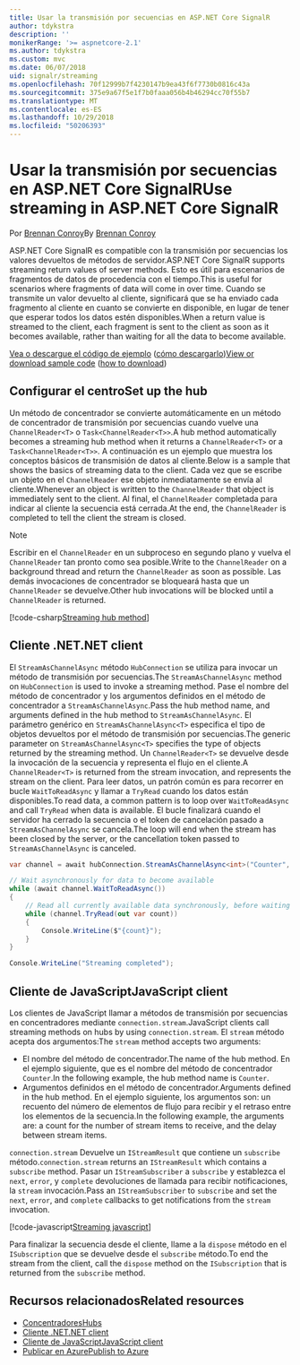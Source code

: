 ```yaml
---
title: Usar la transmisión por secuencias en ASP.NET Core SignalR
author: tdykstra
description: ''
monikerRange: '>= aspnetcore-2.1'
ms.author: tdykstra
ms.custom: mvc
ms.date: 06/07/2018
uid: signalr/streaming
ms.openlocfilehash: 70f12999b7f4230147b9ea43f6f7730b0816c43a
ms.sourcegitcommit: 375e9a67f5e1f7b0faaa056b4b46294cc70f55b7
ms.translationtype: MT
ms.contentlocale: es-ES
ms.lasthandoff: 10/29/2018
ms.locfileid: "50206393"
---
```

# <a name="use-streaming-in-aspnet-core-signalr"></a><span data-ttu-id="6e173-102">Usar la transmisión por secuencias en ASP.NET Core SignalR</span><span class="sxs-lookup"><span data-stu-id="6e173-102">Use streaming in ASP.NET Core SignalR</span></span>

<span data-ttu-id="6e173-103">Por [Brennan Conroy](https://github.com/BrennanConroy)</span><span class="sxs-lookup"><span data-stu-id="6e173-103">By [Brennan Conroy](https://github.com/BrennanConroy)</span></span>

<span data-ttu-id="6e173-104">ASP.NET Core SignalR es compatible con la transmisión por secuencias los valores devueltos de métodos de servidor.</span><span class="sxs-lookup"><span data-stu-id="6e173-104">ASP.NET Core SignalR supports streaming return values of server methods.</span></span> <span data-ttu-id="6e173-105">Esto es útil para escenarios de fragmentos de datos de procedencia con el tiempo.</span><span class="sxs-lookup"><span data-stu-id="6e173-105">This is useful for scenarios where fragments of data will come in over time.</span></span> <span data-ttu-id="6e173-106">Cuando se transmite un valor devuelto al cliente, significará que se ha enviado cada fragmento al cliente en cuanto se convierte en disponible, en lugar de tener que esperar todos los datos estén disponibles.</span><span class="sxs-lookup"><span data-stu-id="6e173-106">When a return value is streamed to the client, each fragment is sent to the client as soon as it becomes available, rather than waiting for all the data to become available.</span></span>

<span data-ttu-id="6e173-107">[Vea o descargue el código de ejemplo](https://github.com/aspnet/Docs/tree/live/aspnetcore/signalr/streaming/sample) ([cómo descargarlo](xref:index#how-to-download-a-sample))</span><span class="sxs-lookup"><span data-stu-id="6e173-107">[View or download sample code](https://github.com/aspnet/Docs/tree/live/aspnetcore/signalr/streaming/sample) ([how to download](xref:index#how-to-download-a-sample))</span></span>

## <a name="set-up-the-hub"></a><span data-ttu-id="6e173-108">Configurar el centro</span><span class="sxs-lookup"><span data-stu-id="6e173-108">Set up the hub</span></span>

<span data-ttu-id="6e173-109">Un método de concentrador se convierte automáticamente en un método de concentrador de transmisión por secuencias cuando vuelve una `ChannelReader<T>` o `Task<ChannelReader<T>>`.</span><span class="sxs-lookup"><span data-stu-id="6e173-109">A hub method automatically becomes a streaming hub method when it returns a `ChannelReader<T>` or a `Task<ChannelReader<T>>`.</span></span> <span data-ttu-id="6e173-110">A continuación es un ejemplo que muestra los conceptos básicos de transmisión de datos al cliente.</span><span class="sxs-lookup"><span data-stu-id="6e173-110">Below is a sample that shows the basics of streaming data to the client.</span></span> <span data-ttu-id="6e173-111">Cada vez que se escribe un objeto en el `ChannelReader` ese objeto inmediatamente se envía al cliente.</span><span class="sxs-lookup"><span data-stu-id="6e173-111">Whenever an object is written to the `ChannelReader` that object is immediately sent to the client.</span></span> <span data-ttu-id="6e173-112">Al final, el `ChannelReader` completada para indicar al cliente la secuencia está cerrada.</span><span class="sxs-lookup"><span data-stu-id="6e173-112">At the end, the `ChannelReader` is completed to tell the client the stream is closed.</span></span>

> [!NOTE]
> <span data-ttu-id="6e173-113">Escribir en el `ChannelReader` en un subproceso en segundo plano y vuelva el `ChannelReader` tan pronto como sea posible.</span><span class="sxs-lookup"><span data-stu-id="6e173-113">Write to the `ChannelReader` on a background thread and return the `ChannelReader` as soon as possible.</span></span> <span data-ttu-id="6e173-114">Las demás invocaciones de concentrador se bloqueará hasta que un `ChannelReader` se devuelve.</span><span class="sxs-lookup"><span data-stu-id="6e173-114">Other hub invocations will be blocked until a `ChannelReader` is returned.</span></span>

[!code-csharp[Streaming hub method](streaming/sample/Hubs/StreamHub.cs?range=10-34)]

## <a name="net-client"></a><span data-ttu-id="6e173-115">Cliente .NET</span><span class="sxs-lookup"><span data-stu-id="6e173-115">.NET client</span></span>

<span data-ttu-id="6e173-116">El `StreamAsChannelAsync` método `HubConnection` se utiliza para invocar un método de transmisión por secuencias.</span><span class="sxs-lookup"><span data-stu-id="6e173-116">The `StreamAsChannelAsync` method on `HubConnection` is used to invoke a streaming method.</span></span> <span data-ttu-id="6e173-117">Pase el nombre del método de concentrador y los argumentos definidos en el método de concentrador a `StreamAsChannelAsync`.</span><span class="sxs-lookup"><span data-stu-id="6e173-117">Pass the hub method name, and arguments defined in the hub method to `StreamAsChannelAsync`.</span></span> <span data-ttu-id="6e173-118">El parámetro genérico en `StreamAsChannelAsync<T>` especifica el tipo de objetos devueltos por el método de transmisión por secuencias.</span><span class="sxs-lookup"><span data-stu-id="6e173-118">The generic parameter on `StreamAsChannelAsync<T>` specifies the type of objects returned by the streaming method.</span></span> <span data-ttu-id="6e173-119">Un `ChannelReader<T>` se devuelve desde la invocación de la secuencia y representa el flujo en el cliente.</span><span class="sxs-lookup"><span data-stu-id="6e173-119">A `ChannelReader<T>` is returned from the stream invocation, and represents the stream on the client.</span></span> <span data-ttu-id="6e173-120">Para leer datos, un patrón común es para recorrer en bucle `WaitToReadAsync` y llamar a `TryRead` cuando los datos están disponibles.</span><span class="sxs-lookup"><span data-stu-id="6e173-120">To read data, a common pattern is to loop over `WaitToReadAsync` and call `TryRead` when data is available.</span></span> <span data-ttu-id="6e173-121">El bucle finalizará cuando el servidor ha cerrado la secuencia o el token de cancelación pasado a `StreamAsChannelAsync` se cancela.</span><span class="sxs-lookup"><span data-stu-id="6e173-121">The loop will end when the stream has been closed by the server, or the cancellation token passed to `StreamAsChannelAsync` is canceled.</span></span>

```csharp
var channel = await hubConnection.StreamAsChannelAsync<int>("Counter", 10, 500, CancellationToken.None);

// Wait asynchronously for data to become available
while (await channel.WaitToReadAsync())
{
    // Read all currently available data synchronously, before waiting for more data
    while (channel.TryRead(out var count))
    {
        Console.WriteLine($"{count}");
    }
}

Console.WriteLine("Streaming completed");
```

## <a name="javascript-client"></a><span data-ttu-id="6e173-122">Cliente de JavaScript</span><span class="sxs-lookup"><span data-stu-id="6e173-122">JavaScript client</span></span>

<span data-ttu-id="6e173-123">Los clientes de JavaScript llamar a métodos de transmisión por secuencias en concentradores mediante `connection.stream`.</span><span class="sxs-lookup"><span data-stu-id="6e173-123">JavaScript clients call streaming methods on hubs by using `connection.stream`.</span></span> <span data-ttu-id="6e173-124">El `stream` método acepta dos argumentos:</span><span class="sxs-lookup"><span data-stu-id="6e173-124">The `stream` method accepts two arguments:</span></span>

* <span data-ttu-id="6e173-125">El nombre del método de concentrador.</span><span class="sxs-lookup"><span data-stu-id="6e173-125">The name of the hub method.</span></span> <span data-ttu-id="6e173-126">En el ejemplo siguiente, que es el nombre del método de concentrador `Counter`.</span><span class="sxs-lookup"><span data-stu-id="6e173-126">In the following example, the hub method name is `Counter`.</span></span>
* <span data-ttu-id="6e173-127">Argumentos definidos en el método de concentrador.</span><span class="sxs-lookup"><span data-stu-id="6e173-127">Arguments defined in the hub method.</span></span> <span data-ttu-id="6e173-128">En el ejemplo siguiente, los argumentos son: un recuento del número de elementos de flujo para recibir y el retraso entre los elementos de la secuencia.</span><span class="sxs-lookup"><span data-stu-id="6e173-128">In the following example, the arguments are: a count for the number of stream items to receive, and the delay between stream items.</span></span>

<span data-ttu-id="6e173-129">`connection.stream` Devuelve un `IStreamResult` que contiene un `subscribe` método.</span><span class="sxs-lookup"><span data-stu-id="6e173-129">`connection.stream` returns an `IStreamResult` which contains a `subscribe` method.</span></span> <span data-ttu-id="6e173-130">Pasar un `IStreamSubscriber` a `subscribe` y establezca el `next`, `error`, y `complete` devoluciones de llamada para recibir notificaciones, la `stream` invocación.</span><span class="sxs-lookup"><span data-stu-id="6e173-130">Pass an `IStreamSubscriber` to `subscribe` and set the `next`, `error`, and `complete` callbacks to get notifications from the `stream` invocation.</span></span>

[!code-javascript[Streaming javascript](streaming/sample/wwwroot/js/stream.js?range=19-36)]

<span data-ttu-id="6e173-131">Para finalizar la secuencia desde el cliente, llame a la `dispose` método en el `ISubscription` que se devuelve desde el `subscribe` método.</span><span class="sxs-lookup"><span data-stu-id="6e173-131">To end the stream from the client, call the `dispose` method on the `ISubscription` that is returned from the `subscribe` method.</span></span>

## <a name="related-resources"></a><span data-ttu-id="6e173-132">Recursos relacionados</span><span class="sxs-lookup"><span data-stu-id="6e173-132">Related resources</span></span>

* [<span data-ttu-id="6e173-133">Concentradores</span><span class="sxs-lookup"><span data-stu-id="6e173-133">Hubs</span></span>](xref:signalr/hubs)
* [<span data-ttu-id="6e173-134">Cliente .NET</span><span class="sxs-lookup"><span data-stu-id="6e173-134">.NET client</span></span>](xref:signalr/dotnet-client)
* [<span data-ttu-id="6e173-135">Cliente de JavaScript</span><span class="sxs-lookup"><span data-stu-id="6e173-135">JavaScript client</span></span>](xref:signalr/javascript-client)
* [<span data-ttu-id="6e173-136">Publicar en Azure</span><span class="sxs-lookup"><span data-stu-id="6e173-136">Publish to Azure</span></span>](xref:signalr/publish-to-azure-web-app)
